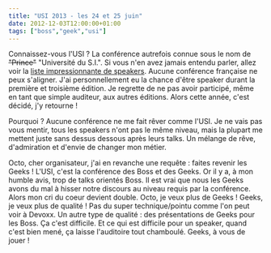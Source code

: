 ```yaml
---
title: "USI 2013 - les 24 et 25 juin"
date: 2012-12-03T12:00:00+01:00
tags: ["boss","geek","usi"]
---
```


Connaissez-vous l'USI ? La conférence autrefois connue sous le nom de <del>"Prince"</del> "Université du S.I.". Si vous n'en avez jamais entendu parler, allez voir la <a href="http://www.usievents.com/fr/pages/best_of">liste impressionnante de speakers</a>. Aucune conférence française ne peux s'aligner. J'ai personnellement eu la chance d'être speaker durant la première et troisième édition. Je regrette de ne pas avoir participé, même en tant que simple auditeur, aux autres éditions. Alors cette année, c'est décidé, j'y retourne !

Pourquoi ? Aucune conférence ne me fait rêver comme l'USI. Je ne vais pas vous mentir, tous les speakers n'ont pas le même niveau, mais la plupart me mettent juste sans dessus dessous après leurs talks. Un mélange de rêve, d'admiration et d'envie de changer mon métier.

Octo, cher organisateur, j'ai en revanche une requête : faites revenir les Geeks ! L'USI, c'est la conférence des Boss et des Geeks. Or il y a, à mon humble avis, trop de talks orientés Boss. Il est vrai que nous les Geeks avons du mal à hisser notre discours au niveau requis par la conférence. Alors mon cri du coeur devient double. Octo, je veux plus de Geeks ! Geeks, je veux plus de qualité ! Pas du super technique/pointu comme l'on peut voir à Devoxx. Un autre type de qualité : des présentations de Geeks pour les Boss. Ça c'est difficile. Et ce qui est difficile pour un speaker, quand c'est bien mené, ça laisse l'auditoire tout chamboulé. Geeks, à vous de jouer !
